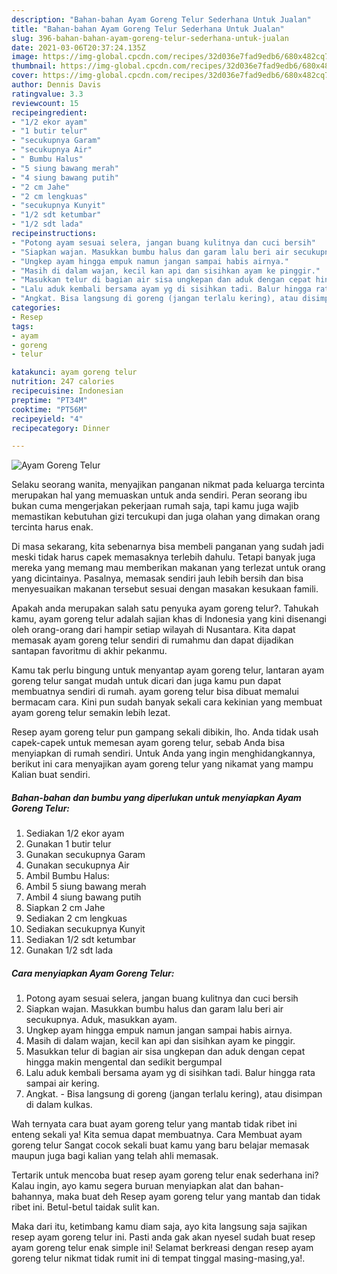 ```yaml
---
description: "Bahan-bahan Ayam Goreng Telur Sederhana Untuk Jualan"
title: "Bahan-bahan Ayam Goreng Telur Sederhana Untuk Jualan"
slug: 396-bahan-bahan-ayam-goreng-telur-sederhana-untuk-jualan
date: 2021-03-06T20:37:24.135Z
image: https://img-global.cpcdn.com/recipes/32d036e7fad9edb6/680x482cq70/ayam-goreng-telur-foto-resep-utama.jpg
thumbnail: https://img-global.cpcdn.com/recipes/32d036e7fad9edb6/680x482cq70/ayam-goreng-telur-foto-resep-utama.jpg
cover: https://img-global.cpcdn.com/recipes/32d036e7fad9edb6/680x482cq70/ayam-goreng-telur-foto-resep-utama.jpg
author: Dennis Davis
ratingvalue: 3.3
reviewcount: 15
recipeingredient:
- "1/2 ekor ayam"
- "1 butir telur"
- "secukupnya Garam"
- "secukupnya Air"
- " Bumbu Halus"
- "5 siung bawang merah"
- "4 siung bawang putih"
- "2 cm Jahe"
- "2 cm lengkuas"
- "secukupnya Kunyit"
- "1/2 sdt ketumbar"
- "1/2 sdt lada"
recipeinstructions:
- "Potong ayam sesuai selera, jangan buang kulitnya dan cuci bersih"
- "Siapkan wajan. Masukkan bumbu halus dan garam lalu beri air secukupnya. Aduk, masukkan ayam."
- "Ungkep ayam hingga empuk namun jangan sampai habis airnya."
- "Masih di dalam wajan, kecil kan api dan sisihkan ayam ke pinggir."
- "Masukkan telur di bagian air sisa ungkepan dan aduk dengan cepat hingga makin mengental dan sedikit bergumpal"
- "Lalu aduk kembali bersama ayam yg di sisihkan tadi. Balur hingga rata sampai air kering."
- "Angkat. Bisa langsung di goreng (jangan terlalu kering), atau disimpan di dalam kulkas."
categories:
- Resep
tags:
- ayam
- goreng
- telur

katakunci: ayam goreng telur 
nutrition: 247 calories
recipecuisine: Indonesian
preptime: "PT34M"
cooktime: "PT56M"
recipeyield: "4"
recipecategory: Dinner

---
```



![Ayam Goreng Telur](https://img-global.cpcdn.com/recipes/32d036e7fad9edb6/680x482cq70/ayam-goreng-telur-foto-resep-utama.jpg)

Selaku seorang wanita, menyajikan panganan nikmat pada keluarga tercinta merupakan hal yang memuaskan untuk anda sendiri. Peran seorang ibu bukan cuma mengerjakan pekerjaan rumah saja, tapi kamu juga wajib memastikan kebutuhan gizi tercukupi dan juga olahan yang dimakan orang tercinta harus enak.

Di masa  sekarang, kita sebenarnya bisa membeli panganan yang sudah jadi meski tidak harus capek memasaknya terlebih dahulu. Tetapi banyak juga mereka yang memang mau memberikan makanan yang terlezat untuk orang yang dicintainya. Pasalnya, memasak sendiri jauh lebih bersih dan bisa menyesuaikan makanan tersebut sesuai dengan masakan kesukaan famili. 



Apakah anda merupakan salah satu penyuka ayam goreng telur?. Tahukah kamu, ayam goreng telur adalah sajian khas di Indonesia yang kini disenangi oleh orang-orang dari hampir setiap wilayah di Nusantara. Kita dapat memasak ayam goreng telur sendiri di rumahmu dan dapat dijadikan santapan favoritmu di akhir pekanmu.

Kamu tak perlu bingung untuk menyantap ayam goreng telur, lantaran ayam goreng telur sangat mudah untuk dicari dan juga kamu pun dapat membuatnya sendiri di rumah. ayam goreng telur bisa dibuat memalui bermacam cara. Kini pun sudah banyak sekali cara kekinian yang membuat ayam goreng telur semakin lebih lezat.

Resep ayam goreng telur pun gampang sekali dibikin, lho. Anda tidak usah capek-capek untuk memesan ayam goreng telur, sebab Anda bisa menyiapkan di rumah sendiri. Untuk Anda yang ingin menghidangkannya, berikut ini cara menyajikan ayam goreng telur yang nikamat yang mampu Kalian buat sendiri.

<!--inarticleads1-->

##### Bahan-bahan dan bumbu yang diperlukan untuk menyiapkan Ayam Goreng Telur:

1. Sediakan 1/2 ekor ayam
1. Gunakan 1 butir telur
1. Gunakan secukupnya Garam
1. Gunakan secukupnya Air
1. Ambil  Bumbu Halus:
1. Ambil 5 siung bawang merah
1. Ambil 4 siung bawang putih
1. Siapkan 2 cm Jahe
1. Sediakan 2 cm lengkuas
1. Sediakan secukupnya Kunyit
1. Sediakan 1/2 sdt ketumbar
1. Gunakan 1/2 sdt lada




<!--inarticleads2-->

##### Cara menyiapkan Ayam Goreng Telur:

1. Potong ayam sesuai selera, jangan buang kulitnya dan cuci bersih
1. Siapkan wajan. Masukkan bumbu halus dan garam lalu beri air secukupnya. Aduk, masukkan ayam.
1. Ungkep ayam hingga empuk namun jangan sampai habis airnya.
1. Masih di dalam wajan, kecil kan api dan sisihkan ayam ke pinggir.
1. Masukkan telur di bagian air sisa ungkepan dan aduk dengan cepat hingga makin mengental dan sedikit bergumpal
1. Lalu aduk kembali bersama ayam yg di sisihkan tadi. Balur hingga rata sampai air kering.
1. Angkat. - Bisa langsung di goreng (jangan terlalu kering), atau disimpan di dalam kulkas.




Wah ternyata cara buat ayam goreng telur yang mantab tidak ribet ini enteng sekali ya! Kita semua dapat membuatnya. Cara Membuat ayam goreng telur Sangat cocok sekali buat kamu yang baru belajar memasak maupun juga bagi kalian yang telah ahli memasak.

Tertarik untuk mencoba buat resep ayam goreng telur enak sederhana ini? Kalau ingin, ayo kamu segera buruan menyiapkan alat dan bahan-bahannya, maka buat deh Resep ayam goreng telur yang mantab dan tidak ribet ini. Betul-betul taidak sulit kan. 

Maka dari itu, ketimbang kamu diam saja, ayo kita langsung saja sajikan resep ayam goreng telur ini. Pasti anda gak akan nyesel sudah buat resep ayam goreng telur enak simple ini! Selamat berkreasi dengan resep ayam goreng telur nikmat tidak rumit ini di tempat tinggal masing-masing,ya!.

